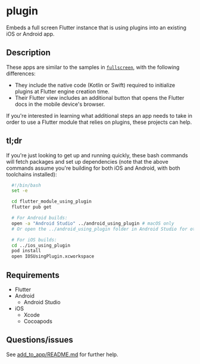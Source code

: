 # plugin

Embeds a full screen Flutter instance that is using plugins into an existing iOS
or Android app.

## Description

These apps are similar to the samples in [`fullscreen`](../fullscreen), with the
following differences:

* They include the native code (Kotlin or Swift) required to initialize plugins
  at Flutter engine creation time.
* Their Flutter view includes an additional button that opens the Flutter docs
  in the mobile device's browser.

If you're interested in learning what additional steps an app needs to take in
order to use a Flutter module that relies on plugins, these projects can help.

## tl;dr

If you're just looking to get up and running quickly, these bash commands will
fetch packages and set up dependencies (note that the above commands assume
you're building for both iOS and Android, with both toolchains installed):

```bash
  #!/bin/bash
  set -e

  cd flutter_module_using_plugin
  flutter pub get

  # For Android builds:
  open -a "Android Studio" ../android_using_plugin # macOS only
  # Or open the ../android_using_plugin folder in Android Studio for other platforms.

  # For iOS builds:
  cd ../ios_using_plugin
  pod install
  open IOSUsingPlugin.xcworkspace
```

## Requirements

* Flutter
* Android
  * Android Studio
* iOS
  * Xcode
  * Cocoapods

## Questions/issues

See [add_to_app/README.md](../README.md) for further help.

